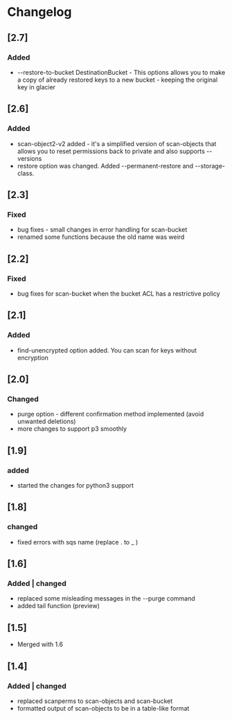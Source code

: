 # Changelog
## [2.7]
### Added
- --restore-to-bucket DestinationBucket - This options allows you to make a copy of already restored keys to a new bucket - keeping the original key in glacier

## [2.6]
### Added
- scan-object2-v2 added - it's a simplified version of scan-objects that allows you to reset permissions back to private and also supports --versions
- restore option was changed. Added --permanent-restore and --storage-class.

## [2.3]
### Fixed
- bug fixes - small changes in error handling for scan-bucket
- renamed some functions because the old name was weird

## [2.2]
### Fixed
- bug fixes for scan-bucket when the bucket ACL has a restrictive policy

## [2.1]
### Added
- find-unencrypted option added. You can scan for keys without encryption

## [2.0]
### Changed
- purge option - different confirmation method implemented (avoid unwanted deletions)
- more changes to support p3 smoothly

## [1.9]
### added
- started the changes for python3 support

## [1.8]
### changed
- fixed errors with sqs name (replace . to _ )

## [1.6]
### Added | changed
- replaced some misleading messages in the --purge command
- added tail function (preview)

## [1.5]
- Merged with 1.6

## [1.4]
### Added | changed
- replaced scanperms to scan-objects and scan-bucket
- formatted output of scan-objects to be in a table-like format
